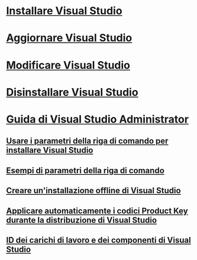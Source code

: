# [Installare Visual Studio](install-visual-studio.md)
# [Aggiornare Visual Studio](update-visual-studio.md)
# [Modificare Visual Studio](modify-visual-studio.md)
# [Disinstallare Visual Studio](uninstall-visual-studio.md)
# [Guida di Visual Studio Administrator](visual-studio-administrator-guide.md)
## [Usare i parametri della riga di comando per installare Visual Studio](use-command-line-parameters-to-install-visual-studio.md)
## [Esempi di parametri della riga di comando](command-line-parameter-examples.md)
## [Creare un'installazione offline di Visual Studio](create-an-offline-installation-of-visual-studio.md)
## [Applicare automaticamente i codici Product Key durante la distribuzione di Visual Studio](automatically-apply-product-keys-when-deploying-visual-studio.md)
## [ID dei carichi di lavoro e dei componenti di Visual Studio](workload-and-component-ids.md)
